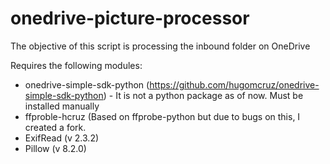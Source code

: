 # onedrive-picture-processor

The objective of this script is processing the inbound folder on OneDrive
 


Requires the following modules:
- onedrive-simple-sdk-python (https://github.com/hugomcruz/onedrive-simple-sdk-python) - It is not a python package as of now. Must be installed manually
- ffproble-hcruz (Based on ffprobe-python but due to bugs on this, I created a fork.
- ExifRead (v 2.3.2)
- Pillow (v 8.2.0)


